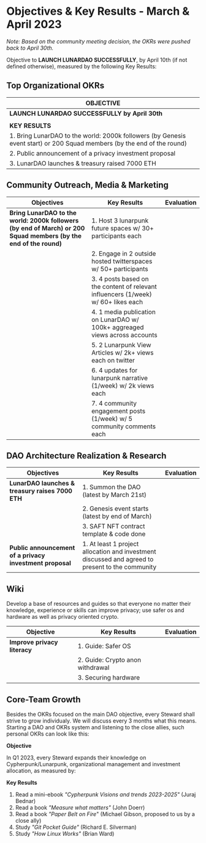 # Objectives & Key Results - March & April 2023

*Note: Based on the community meeting decision, the OKRs were pushed back to April 30th.*

Objective to **LAUNCH LUNARDAO SUCCESSFULLY**, by April 10th (if not defined otherwise), measured by the following Key Results:

## Top Organizational OKRs

| **OBJECTIVE** |
| -------------------------------------|
|**LAUNCH LUNARDAO SUCCESSFULLY by April 30th** |
|  |
| **KEY RESULTS** |
| 1. Bring LunarDAO to the world: 2000k followers (by Genesis event start) or 200 Squad members (by the end of the round)  |
| 2. Public announcement of a privacy investment proposal |
| 3. LunarDAO launches & treasury raised 7000 ETH | 


## Community Outreach, Media & Marketing

| **Objectives**                                                                                                 | **Key Results**      | **Evaluation**     |
|----------------------------------------------------------------------------------------------------------------|----------------------|----------------|
| **Bring LunarDAO to the world: 2000k followers (by end of March) or 200 Squad members (by the end of the round)**  | 1. Host 3 lunarpunk future spaces w/ 30+ participants each |  |
|                                                                                                                | 2. Engage in 2 outside hosted twitterspaces w/ 50+ participants | |
|                                                                                                                | 3. 4 posts based on the content of relevant influencers (1/week) w/ 60+ likes each | |
|                                                                                                                | 4. 1 media publication on LunarDAO w/ 100k+ aggreaged views across accounts   | |
|                                                                                                                | 5. 2 Lunarpunk View Articles w/ 2k+ views each on twitter      | |   
|                                                                                                                | 6. 4 updates for lunarpunk narrative (1/week) w/ 2k views each   | |
|                                                                                                                | 7. 4 community engagement posts (1/week) w/ 5 community comments each   |  |

## DAO Architecture Realization & Research

| **Objectives**                        | **Key Results**                                                 | **Evaluation** |
|-------------------------------------------------------|-----------------------------------------------------------------|----------------|
| **LunarDAO launches & treasury raises 7000 ETH**       | 1. Summon the DAO (latest by March 21st)                                       |                |
|                                                       | 2. Genesis event starts (latest by end of March)                                     |                |
|                                                       | 3. SAFT NFT contract template & code done           |                | 
| **Public announcement of a privacy investment proposal** | 1. At least 1 project allocation and investment discussed and agreed to present to the community |      |

## Wiki

Develop a base of resources and guides so that everyone no matter their knowledge, experience or skills can improve privacy; use safer os and hardware as well as privacy oriented crypto.

| **Objective**                                 | **Key Results**                    | **Evaluation** |
|-------------------------------------------------------|------------------------------------------------|----------------|
|            **Improve privacy literacy**                       | 1. Guide: Safer OS              |          |
|                                 | 2. Guide: Crypto anon withdrawal                          |          |
|                                                       | 3. Securing hardware   |          |  |                                                       |                                |                |


## Core-Team Growth

Besides the OKRs focused on the main DAO objective, every Steward shall strive to grow individualy. We will discuss every 3 months what this means. Starting a DAO and OKRs system and listening to the close allies, such personal OKRs can look like this:

**Objective**

In Q1 2023, every Steward expands their knowledge on Cypherpunk/Lunarpunk, organizational management and investment allocation, as measured by:

**Key Results**

1.  Read a mini-ebook _"Cypherpunk Visions and trends 2023-2025"_ (Juraj Bednar)
2.  Read a book _"Measure what matters"_ (John Doerr)
3.  Read a book _"Paper Belt on Fire_" (Michael Gibson, proposed to us by a close ally)
4. Study *"Git Pocket Guide"* (Richard E. Silverman)
5. Study *"How Linux Works"* (Brian Ward)


